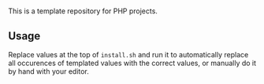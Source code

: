 # <project>

This is a template repository for PHP projects.

## Usage

Replace values at the top of `install.sh` and run it to automatically replace
all occurences of templated values with the correct values, or manually do it by
hand with your editor.
